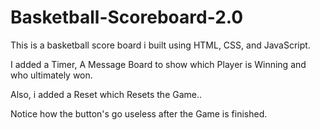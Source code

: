 # Basketball-Scoreboard-2.0

This is a basketball score board i built using HTML, CSS, and JavaScript.

I added a Timer, A Message Board to show which Player is Winning
and who ultimately won.

Also, i added a Reset which Resets the Game.. 

Notice how the button's go useless after the Game is finished.
